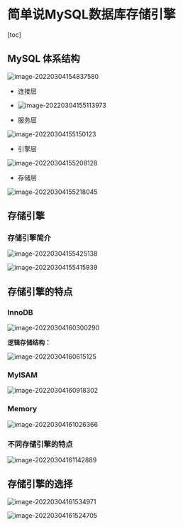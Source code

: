 # 简单说MySQL数据库存储引擎

[toc]

## MySQL 体系结构

![image-20220304154837580](https://s2.loli.net/2022/03/04/EqG5zsRg4Lk8uOS.png)

- 连接层

- ![image-20220304155113973](C:\Users\HK意境\AppData\Roaming\Typora\typora-user-images\image-20220304155113973.png)
- 服务层

![image-20220304155150123](https://s2.loli.net/2022/03/04/xgudYmJEvhHoqGp.png)

- 引擎层

![image-20220304155208128](https://s2.loli.net/2022/03/04/BvToFdmM4ZYaNg7.png)

- 存储层

![image-20220304155218045](https://s2.loli.net/2022/03/04/keY4wnq2LVCa3ET.png)



## 存储引擎

### 存储引擎简介

![image-20220304155425138](https://s2.loli.net/2022/03/04/CigNM2dwnLuOkvW.png)

![image-20220304155415939](https://s2.loli.net/2022/03/04/oyjmtfV48rgp9zD.png)



## 存储引擎的特点

### InnoDB

![image-20220304160300290](https://s2.loli.net/2022/03/04/E8Jt7WH5ywDkfzX.png)

 

**逻辑存储结构：**

![image-20220304160615125](https://s2.loli.net/2022/03/04/djorybFhkNCsx8a.png)



### MyISAM

![image-20220304160918302](https://s2.loli.net/2022/03/04/i5rd8fKazLtInxv.png)





### Memory

![image-20220304161026366](https://s2.loli.net/2022/03/04/sPwXxhO6gqdov2F.png)



### 不同存储引擎的特点

![image-20220304161142889](https://s2.loli.net/2022/03/04/AZvHYl7cFnStDoU.png)



## 存储引擎的选择

![image-20220304161534971](https://s2.loli.net/2022/03/04/KpqW2CJiTQzV7Y8.png)

![image-20220304161524705](https://s2.loli.net/2022/03/04/3QTABlftoVuLwyS.png)